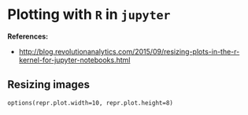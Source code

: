# Plotting with `R` in `jupyter`

**References:**
- http://blog.revolutionanalytics.com/2015/09/resizing-plots-in-the-r-kernel-for-jupyter-notebooks.html


## Resizing images

~~~~
options(repr.plot.width=10, repr.plot.height=8)
~~~~
